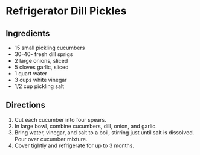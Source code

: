 # Refrigerator Dill Pickles
## Ingredients
-   15 small pickling cucumbers
-   30-40- fresh dill sprigs
-   2 large onions, sliced
-   5 cloves garlic, sliced
-   1 quart water
-   3 cups white vinegar
-   1/2 cup pickling salt

## Directions
1.  Cut each cucumber into four spears.
2.  In large bowl, combine cucumbers, dill, onion, and garlic.
3.  Bring water, vinegar, and salt to a boil, stirring just until salt is dissolved. Pour over cucumber mixture.
4.  Cover tightly and refrigerate for up to 3 months. 